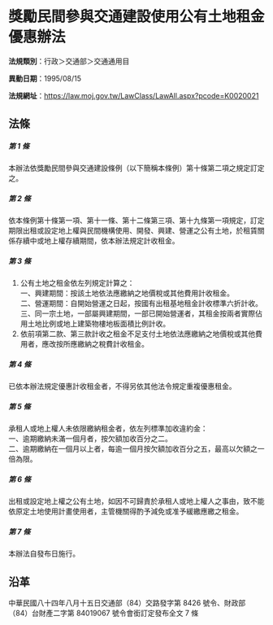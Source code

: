 # 獎勵民間參與交通建設使用公有土地租金優惠辦法


**法規類別**：行政＞交通部＞交通通用目

**異動日期**：1995/08/15  

**法規網址**：https://law.moj.gov.tw/LawClass/LawAll.aspx?pcode=K0020021



## 法條
##### 第 1 條
本辦法依獎勵民間參與交通建設條例（以下簡稱本條例）第十條第二項之規定訂定之。

##### 第 2 條
依本條例第十條第一項、第十一條、第十二條第三項、第十九條第一項規定，訂定期限出租或設定地上權與民間機構使用、開發、興建、營運之公有土地，於租賃關係存續中或地上權存續期間，依本辦法規定計收租金。

##### 第 3 條
1. 公有土地之租金依左列規定計算之：  
一、興建期間：按該土地依法應繳納之地價稅或其他費用計收租金。  
二、營運期間：自開始營運之日起，按國有出租基地租金計收標準六折計收。  
三、同一宗土地，一部屬興建期間，一部已開始營運者，其租金按兩者實際佔用土地比例或地上建築物樓地板面積比例計收。
1. 依前項第二款、第三款計收之租金不足支付土地依法應繳納之地價稅或其他費用者，應改按所應繳納之稅費計收租金。

##### 第 4 條
已依本辦法規定優惠計收租金者，不得另依其他法令規定重複優惠租金。

##### 第 5 條
承租人或地上權人未依限繳納租金者，依左列標準加收違約金：  
一、逾期繳納未滿一個月者，按欠額加收百分之二。  
二、逾期繳納在一個月以上者，每逾一個月按欠額加收百分之五，最高以欠額之一倍為限。

##### 第 6 條
出租或設定地上權之公有土地，如因不可歸責於承租人或地上權人之事由，致不能依原定土地使用計畫使用者，主管機關得酌予減免或准予緩繳應繳之租金。

##### 第 7 條
本辦法自發布日施行。

## 沿革
中華民國八十四年八月十五日交通部（84）交路發字第 8426 號令、財政部（84）台財產二字第 84019067 號令會銜訂定發布全文 7  條

